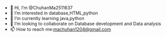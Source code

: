 - 👋 Hi, I’m @ChuhanMa2511637
- 👀 I’m interested in database,HTML,python
- 🌱 I’m currently learning java,python
- 💞️ I’m looking to collaborate on Database development and Data analysis
- 📫 How to reach me:machuhan1204@gmail.com

<!---
ChuhanMa2511637/ChuhanMa2511637 is a ✨ special ✨ repository because its `README.md` (this file) appears on your GitHub profile.
You can click the Preview link to take a look at your changes.
--->
